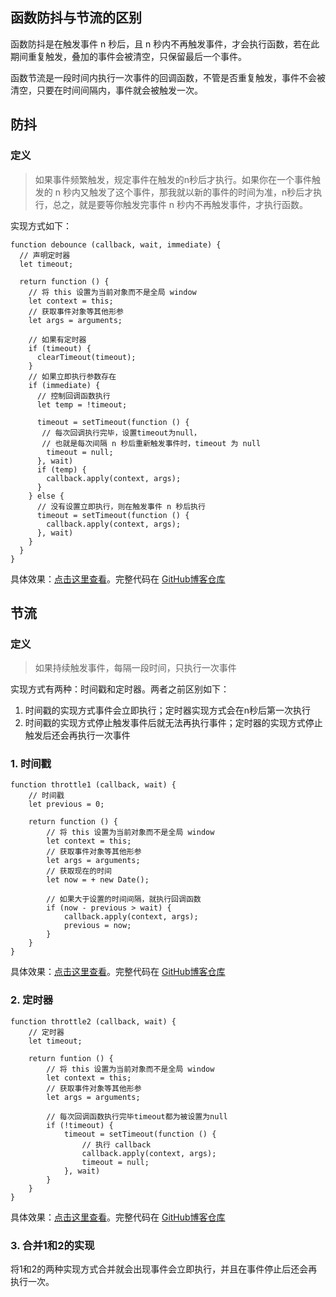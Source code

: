 ## 函数防抖与节流的区别

函数防抖是在触发事件 n 秒后，且 n 秒内不再触发事件，才会执行函数，若在此期间重复触发，叠加的事件会被清空，只保留最后一个事件。

函数节流是一段时间内执行一次事件的回调函数，不管是否重复触发，事件不会被清空，只要在时间间隔内，事件就会被触发一次。

## 防抖

### 定义

> 如果事件频繁触发，规定事件在触发的n秒后才执行。如果你在一个事件触发的 n 秒内又触发了这个事件，那我就以新的事件的时间为准，n秒后才执行，总之，就是要等你触发完事件 n 秒内不再触发事件，才执行函数。

实现方式如下：

```
function debounce (callback, wait, immediate) {
  // 声明定时器
  let timeout;
  
  return function () {
    // 将 this 设置为当前对象而不是全局 window
    let context = this;
    // 获取事件对象等其他形参
    let args = arguments;
    
    // 如果有定时器
    if (timeout) {
      clearTimeout(timeout);
    }
    // 如果立即执行参数存在
    if (immediate) {
      // 控制回调函数执行
      let temp = !timeout;
      
      timeout = setTimeout(function () {
       // 每次回调执行完毕，设置timeout为null，
       // 也就是每次间隔 n 秒后重新触发事件时，timeout 为 null
        timeout = null;
      }, wait)
      if (temp) {
        callback.apply(context, args);
      }
    } else {
      // 没有设置立即执行，则在触发事件 n 秒后执行
      timeout = setTimeout(function () {
        callback.apply(context, args);
      }, wait)
    }
  }
}
```

具体效果：[点击这里查看](http://jsbin.com/junahiwaqa/1/edit?html,js,output)。完整代码在 [GitHub博客仓库](https://github.com/liandmin/Blog/tree/master/Demos/debounce)

## 节流

### 定义

> 如果持续触发事件，每隔一段时间，只执行一次事件

实现方式有两种：时间戳和定时器。两者之前区别如下：

 1. 时间戳的实现方式事件会立即执行；定时器实现方式会在n秒后第一次执行
 2. 时间戳的实现方式停止触发事件后就无法再执行事件；定时器的实现方式停止触发后还会再执行一次事件

### 1. 时间戳

```
function throttle1 (callback, wait) {
    // 时间戳
    let previous = 0;
    
    return function () {
        // 将 this 设置为当前对象而不是全局 window
        let context = this;
        // 获取事件对象等其他形参
        let args = arguments;
        // 获取现在的时间
        let now = + new Date();
        
        // 如果大于设置的时间间隔，就执行回调函数
        if (now - previous > wait) {
            callback.apply(context, args);
            previous = now;
        }
    }
}
```

具体效果：[点击这里查看](http://jsbin.com/qoladizaxa/edit?html,css,js,output)。完整代码在 [GitHub博客仓库](https://github.com/liandmin/Blog/tree/master/Demos/throttle)

### 2. 定时器

```
function throttle2 (callback, wait) {
    // 定时器
    let timeout;
    
    return funtion () {
        // 将 this 设置为当前对象而不是全局 window
        let context = this;
        // 获取事件对象等其他形参
        let args = arguments;
        
        // 每次回调函数执行完毕timeout都为被设置为null
        if (!timeout) {
            timeout = setTimeout(function () {
                // 执行 callback
                callback.apply(context, args);
                timeout = null;
            }, wait)
        }
    }
}
```

具体效果：[点击这里查看](http://jsbin.com/tubosugiju/edit?html,css,js,output)。完整代码在 [GitHub博客仓库](https://github.com/liandmin/Blog/tree/master/Demos/throttle)

### 3. 合并1和2的实现

将1和2的两种实现方式合并就会出现事件会立即执行，并且在事件停止后还会再执行一次。

